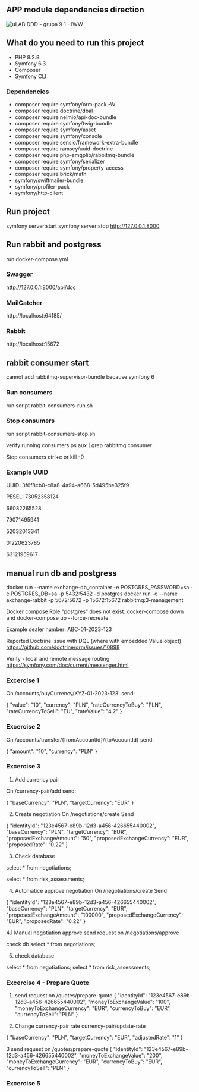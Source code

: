 
## APP module dependencies direction 
![uLAB DDD - grupa 9 1 - IWW](https://github.com/coztymit/advanced-ddd-exchange-java/assets/79380870/c5585e38-0286-4d22-8e5a-072ca3af234e)


## What do you need to run this project
- PHP 8.2.8
- Symfony 6.3
- Composer 
- Symfony CLI

### Dependencies 
- composer require symfony/orm-pack -W
- composer require doctrine/dbal
- composer require nelmio/api-doc-bundle 
- composer require symfony/twig-bundle 
- composer require symfony/asset
- composer require symfony/console
- composer require sensio/framework-extra-bundle 
- composer require ramsey/uuid-doctrine
- composer require php-amqplib/rabbitmq-bundle
- composer require symfony/serializer
- composer require symfony/property-access
- composer require brick/math
- symfony/swiftmailer-bundle
- symfony/profiler-pack
- symfony/http-client


## Run project 
symfony server:start
symfony server:stop
http://127.0.0.1:8000


## Run rabbit and postgress 
run docker-compose.yml

### Swagger
http://127.0.0.1:8000/api/doc

### MailCatcher
http://localhost:64185/

### Rabbit
http://localhost:15672

## rabbit consumer start
cannot add rabbitmq-supervisor-bundle because symfony 6 

### Run consumers 
run script rabbit-consumers-run.sh

### Stop consumers
run script rabbit-consumers-stop.sh


verify running consumers
ps aux | grep rabbitmq:consumer

Stop consumers
ctrl+c or 
kill -9 <PID>

### Example UUID 

UUID: 3f6f8cb0-c8a8-4a94-a668-5d495be325f9

PESEL: 
73052358124

66082265528

79071495941

52032013341

01220623785

63121959617

## manual run db and postgress
docker run --name exchange-db_container -e POSTGRES_PASSWORD=sa -e POSTGRES_DB=sa -p 5432:5432 -d postgres
docker run -d --name exchange-rabbit -p 5672:5672 -p 15672:15672 rabbitmq:3-management


Docker compose
Role "postgres" does not exist.
docker-compose down and docker-compose up --force-recreate

Example dealer number: ABC-01-2023-123

Reported Doctrine issue with DQL (where with embedded Value object)
https://github.com/doctrine/orm/issues/10898

Verify - local and remote message routing 
https://symfony.com/doc/current/messenger.html

### Excercise 1 
On /accounts/buyCurrency/XYZ-01-2023-123'
send:

{
"value": "10",
"currency": "PLN",
"rateCurrencyToBuy": "PLN",
"rateCurrencyToSell": "EU",
"rateValue": "4.2"
}

### Excercise 2

On /accounts/transfer/{fromAccountId}/{toAccountId}
send:

{
"amount": "10",
"currency": "PLN"
}


### Excercise 3 

1. Add currency pair

On /currency-pair/add
send: 

{
"baseCurrency": "PLN",
"targetCurrency": "EUR"
}


2. Create negotiation
On /negotiations/create
Send

{
"identityId": "123e4567-e89b-12d3-a456-426655440002",
"baseCurrency": "PLN",
"targetCurrency": "EUR",
"proposedExchangeAmount": "50",
"proposedExchangeCurrency": "EUR",
"proposedRate": "0.22"
}

3. Check database

select * from negotiations; 

select * from risk_assessments;

4. Automatice approve negotiation
On /negotiations/create
   Send

{
"identityId": "123e4567-e89b-12d3-a456-426655440002",
"baseCurrency": "PLN",
"targetCurrency": "EUR",
"proposedExchangeAmount": "100000",
"proposedExchangeCurrency": "EUR",
"proposedRate": "0.22"
}

4.1 Manual negotiation approve
send request on /negotiations/approve

check db select * from negotiations;

5. check database

select * from negotiations;
select * from risk_assessments;

### Excercise 4 - Prepare Quote 

1. send request on
/quotes/prepare-quote
{
"identityId": "123e4567-e89b-12d3-a456-426655440002",
"moneyToExchangeValue": "100",
"moneyToExchangeCurrency": "EUR",
"currencyToBuy": "EUR",
"currencyToSell": "PLN"
}

2. Change currency-pair rate currency-pair/update-rate

{
"baseCurrency": "PLN",
"targetCurrency": "EUR",
"adjustedRate": "1"
}

3 send request on
/quotes/prepare-quote
{
"identityId": "123e4567-e89b-12d3-a456-426655440002",
"moneyToExchangeValue": "200",
"moneyToExchangeCurrency": "EUR",
"currencyToBuy": "EUR",
"currencyToSell": "PLN"
}

### Excercise 5